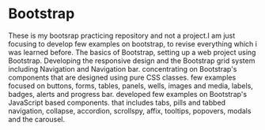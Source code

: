 # Bootstrap
These is my bootsrap practicing repository and not a project.I am just focusing to develop few examples on bootstrap,
to revise everything which i was learned before.
The basics of Bootstrap, setting up a web project using Bootstrap.
Developing the responsive design and the Bootstrap grid system including Navigation and Navigation bar.
concentrating on Bootstrap's components that are designed using pure CSS classes. 
few examples focused on buttons, forms, tables, panels, wells, images and media, labels, badges, alerts and progress bar.
developed few examples on Bootstrap's JavaScript based components.
that includes tabs, pills and tabbed navigation, collapse, accordion, scrollspy, affix, tooltips, popovers, modals and the carousel.
